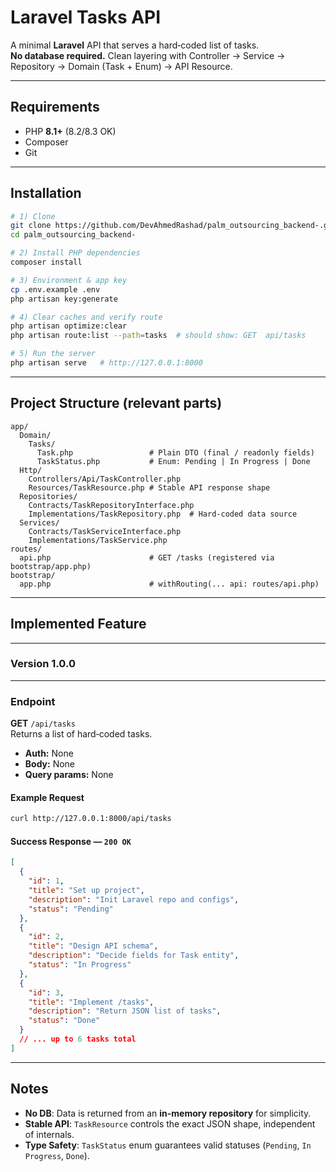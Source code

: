 # Laravel Tasks API

A minimal **Laravel** API that serves a hard‑coded list of tasks.  
**No database required.** Clean layering with Controller → Service → Repository → Domain (Task + Enum) → API Resource.

---

## Requirements

- PHP **8.1+** (8.2/8.3 OK)
- Composer
- Git

---

## Installation

```bash
# 1) Clone
git clone https://github.com/DevAhmedRashad/palm_outsourcing_backend-.git
cd palm_outsourcing_backend-

# 2) Install PHP dependencies
composer install

# 3) Environment & app key
cp .env.example .env
php artisan key:generate
```

```bash
# 4) Clear caches and verify route
php artisan optimize:clear
php artisan route:list --path=tasks  # should show: GET  api/tasks

# 5) Run the server
php artisan serve   # http://127.0.0.1:8000
```
---

## Project Structure (relevant parts)

```
app/
  Domain/
    Tasks/
      Task.php                 # Plain DTO (final / readonly fields)
      TaskStatus.php           # Enum: Pending | In Progress | Done
  Http/
    Controllers/Api/TaskController.php
    Resources/TaskResource.php # Stable API response shape
  Repositories/
    Contracts/TaskRepositoryInterface.php
    Implementations/TaskRepository.php  # Hard-coded data source
  Services/
    Contracts/TaskServiceInterface.php
    Implementations/TaskService.php
routes/
  api.php                      # GET /tasks (registered via bootstrap/app.php)
bootstrap/
  app.php                      # withRouting(... api: routes/api.php)
```
---

## Implemented Feature

---

### Version 1.0.0

--- 
### Endpoint

**GET** `/api/tasks`  
Returns a list of hard‑coded tasks.

- **Auth:** None
- **Body:** None
- **Query params:** None

#### Example Request

```bash
curl http://127.0.0.1:8000/api/tasks
```

#### Success Response — `200 OK`

```json
[
  {
    "id": 1,
    "title": "Set up project",
    "description": "Init Laravel repo and configs",
    "status": "Pending"
  },
  {
    "id": 2,
    "title": "Design API schema",
    "description": "Decide fields for Task entity",
    "status": "In Progress"
  },
  {
    "id": 3,
    "title": "Implement /tasks",
    "description": "Return JSON list of tasks",
    "status": "Done"
  }
  // ... up to 6 tasks total
]
```

---

## Notes

- **No DB**: Data is returned from an **in-memory repository** for simplicity.
- **Stable API**: `TaskResource` controls the exact JSON shape, independent of internals.
- **Type Safety**: `TaskStatus` enum guarantees valid statuses (`Pending`, `In Progress`, `Done`).
